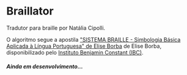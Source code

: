 # Braillator
Tradutor para braille por Natália Cipolli.

O algoritmo segue a apostila ["SISTEMA BRAILLE - Simbologia Básica Aplicada à Língua Portuguesa" de Elise Borba](http://www.ibc.gov.br/images/conteudo/DPPE/Geral_departamento/2019/colecaoapostilas/Simbologia-Braille_2019_public.pdf) de Elise Borba, disponibilizado pelo [Instituto Benjamin Constant (IBC)](http://www.ibc.gov.br/).

##### Ainda em desenvolvimento...